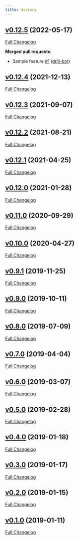 ```yaml
---
title: History
---
```


## [v0.12.5](https://github.com/drill-bot/botkube/tree/v0.12.5) (2022-05-17)

[Full Changelog](https://github.com/drill-bot/botkube/compare/v0.12.4...v0.12.5)

**Merged pull requests:**

- Sample feature [\#1](https://github.com/drill-bot/botkube/pull/1) ([drill-bot](https://github.com/drill-bot))

## [v0.12.4](https://github.com/drill-bot/botkube/tree/v0.12.4) (2021-12-13)

[Full Changelog](https://github.com/drill-bot/botkube/compare/v0.12.3...v0.12.4)

## [v0.12.3](https://github.com/drill-bot/botkube/tree/v0.12.3) (2021-09-07)

[Full Changelog](https://github.com/drill-bot/botkube/compare/v0.12.2...v0.12.3)

## [v0.12.2](https://github.com/drill-bot/botkube/tree/v0.12.2) (2021-08-21)

[Full Changelog](https://github.com/drill-bot/botkube/compare/v0.12.1...v0.12.2)

## [v0.12.1](https://github.com/drill-bot/botkube/tree/v0.12.1) (2021-04-25)

[Full Changelog](https://github.com/drill-bot/botkube/compare/v0.12.0...v0.12.1)

## [v0.12.0](https://github.com/drill-bot/botkube/tree/v0.12.0) (2021-01-28)

[Full Changelog](https://github.com/drill-bot/botkube/compare/v0.11.0...v0.12.0)

## [v0.11.0](https://github.com/drill-bot/botkube/tree/v0.11.0) (2020-09-29)

[Full Changelog](https://github.com/drill-bot/botkube/compare/v0.10.0...v0.11.0)

## [v0.10.0](https://github.com/drill-bot/botkube/tree/v0.10.0) (2020-04-27)

[Full Changelog](https://github.com/drill-bot/botkube/compare/v0.9.1...v0.10.0)

## [v0.9.1](https://github.com/drill-bot/botkube/tree/v0.9.1) (2019-11-25)

[Full Changelog](https://github.com/drill-bot/botkube/compare/v0.9.0...v0.9.1)

## [v0.9.0](https://github.com/drill-bot/botkube/tree/v0.9.0) (2019-10-11)

[Full Changelog](https://github.com/drill-bot/botkube/compare/v0.8.0...v0.9.0)

## [v0.8.0](https://github.com/drill-bot/botkube/tree/v0.8.0) (2019-07-09)

[Full Changelog](https://github.com/drill-bot/botkube/compare/v0.7.0...v0.8.0)

## [v0.7.0](https://github.com/drill-bot/botkube/tree/v0.7.0) (2019-04-04)

[Full Changelog](https://github.com/drill-bot/botkube/compare/v0.6.0...v0.7.0)

## [v0.6.0](https://github.com/drill-bot/botkube/tree/v0.6.0) (2019-03-07)

[Full Changelog](https://github.com/drill-bot/botkube/compare/v0.5.0...v0.6.0)

## [v0.5.0](https://github.com/drill-bot/botkube/tree/v0.5.0) (2019-02-28)

[Full Changelog](https://github.com/drill-bot/botkube/compare/v0.4.0...v0.5.0)

## [v0.4.0](https://github.com/drill-bot/botkube/tree/v0.4.0) (2019-01-18)

[Full Changelog](https://github.com/drill-bot/botkube/compare/v0.3.0...v0.4.0)

## [v0.3.0](https://github.com/drill-bot/botkube/tree/v0.3.0) (2019-01-17)

[Full Changelog](https://github.com/drill-bot/botkube/compare/v0.2.0...v0.3.0)

## [v0.2.0](https://github.com/drill-bot/botkube/tree/v0.2.0) (2019-01-15)

[Full Changelog](https://github.com/drill-bot/botkube/compare/v0.1.0...v0.2.0)

## [v0.1.0](https://github.com/drill-bot/botkube/tree/v0.1.0) (2019-01-11)

[Full Changelog](https://github.com/drill-bot/botkube/compare/f1643879de4372c104df9bedd0babbe0a9486d1a...v0.1.0)



